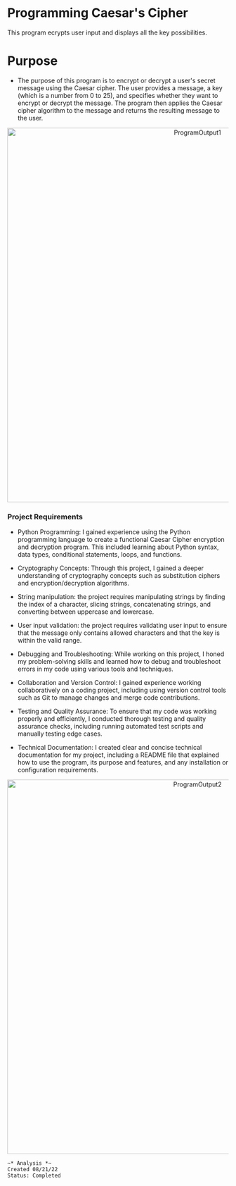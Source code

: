 # Programming Caesar's Cipher
This program ecrypts user input and displays all the key possibilities.

# Purpose
* The purpose of this program is to encrypt or decrypt a user's secret message using the Caesar cipher. The user provides a message, a key (which is a number from 0 to 25), and specifies whether they want to encrypt or decrypt the message. The program then applies the Caesar cipher algorithm to the message and returns the resulting message to the user. 

<div style="text-align:center;">
  <img src="https://github.com/efloresz/ProgrammingCaesarCipher/assets/110843762/0f05270d-218e-46a3-b98b-3f757cd0c60a" width="850" alt="ProgramOutput1">
</div>


### Project Requirements

* Python Programming: I gained experience using the Python programming language to create a functional Caesar Cipher encryption and decryption program. This included learning about Python syntax, data types, conditional statements, loops, and functions.

* Cryptography Concepts: Through this project, I gained a deeper understanding of cryptography concepts such as substitution ciphers and encryption/decryption algorithms.

* String manipulation: the project requires manipulating strings by finding the index of a character, slicing strings, concatenating strings, and converting between uppercase and lowercase.

* User input validation: the project requires validating user input to ensure that the message only contains allowed characters and that the key is within the valid range.

* Debugging and Troubleshooting: While working on this project, I honed my problem-solving skills and learned how to debug and troubleshoot errors in my code using various tools and techniques.

* Collaboration and Version Control: I gained experience working collaboratively on a coding project, including using version control tools such as Git to manage changes and merge code contributions.

* Testing and Quality Assurance: To ensure that my code was working properly and efficiently, I conducted thorough testing and quality assurance checks, including running automated test scripts and manually testing edge cases.

* Technical Documentation: I created clear and concise technical documentation for my project, including a README file that explained how to use the program, its purpose and features, and any installation or configuration requirements.

<div style="text-align:center;">
  <img src="https://github.com/efloresz/ProgrammingCaesarCipher/assets/110843762/63b4aaf7-42b3-401f-bc63-ac3ee9117d48d" width="850" alt="ProgramOutput2">
</div>

```
~* Analysis *~
Created 08/21/22
Status: Completed
